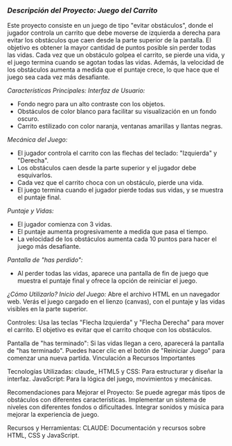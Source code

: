 ### *Descripción del Proyecto: Juego del Carrito*
Este proyecto consiste en un juego de tipo "evitar obstáculos", donde el jugador controla un carrito que debe moverse de izquierda a derecha para evitar los obstáculos que caen desde la parte superior de la pantalla. El objetivo es obtener la mayor cantidad de puntos posible sin perder todas las vidas. Cada vez que un obstáculo golpea el carrito, se pierde una vida, y el juego termina cuando se agotan todas las vidas. Además, la velocidad de los obstáculos aumenta a medida que el puntaje crece, lo que hace que el juego sea cada vez más desafiante.

*Características Principales:*
*Interfaz de Usuario:*
- Fondo negro para un alto contraste con los objetos.
- Obstáculos de color blanco para facilitar su visualización en un fondo oscuro.
- Carrito estilizado con color naranja, ventanas amarillas y llantas negras.

*Mecánica del Juego:*
- El jugador controla el carrito con las flechas del teclado: "Izquierda" y "Derecha".
- Los obstáculos caen desde la parte superior y el jugador debe esquivarlos.
- Cada vez que el carrito choca con un obstáculo, pierde una vida.
- El juego termina cuando el jugador pierde todas sus vidas, y se muestra el puntaje final.

*Puntaje y Vidas:*
- El jugador comienza con 3 vidas.
- El puntaje aumenta progresivamente a medida que pasa el tiempo.
- La velocidad de los obstáculos aumenta cada 10 puntos para hacer el juego más desafiante.

*Pantalla de "has perdido":*
- Al perder todas las vidas, aparece una pantalla de fin de juego que muestra el puntaje final y ofrece la opción de reiniciar el juego.

*¿Cómo Utilizarlo?*
*Inicio del Juego:*
Abre el archivo HTML en un navegador web.
Verás el juego cargado en el lienzo (canvas), con el puntaje y las vidas visibles en la parte superior.

Controles:
Usa las teclas "Flecha Izquierda" y "Flecha Derecha" para mover el carrito.
El objetivo es evitar que el carrito choque con los obstáculos.

Pantalla de "has terminado":
Si las vidas llegan a cero, aparecerá la pantalla de "has terminado".
Puedes hacer clic en el botón de "Reiniciar Juego" para comenzar una nueva partida.
Vinculación a Recursos Importantes

Tecnologías Utilizadas:
claude_
HTML5 y CSS: Para estructurar y diseñar la interfaz.
JavaScript: Para la lógica del juego, movimientos y mecánicas.

Recomendaciones para Mejorar el Proyecto:
Se puede agregar más tipos de obstáculos con diferentes características.
Implementar un sistema de niveles con diferentes fondos o dificultades.
Integrar sonidos y música para mejorar la experiencia de juego.

Recursos y Herramientas:
CLAUDE: Documentación y recursos sobre HTML, CSS y JavaScript.

